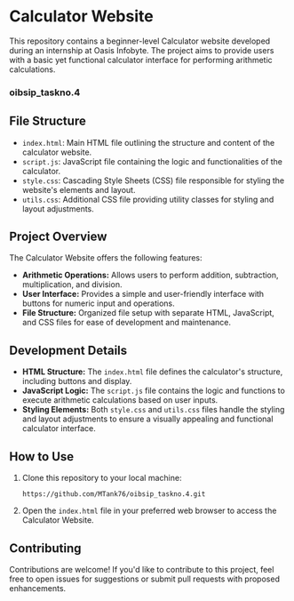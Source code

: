 # Calculator Website

This repository contains a beginner-level Calculator website developed during an internship at Oasis Infobyte. The project aims to provide users with a basic yet functional calculator interface for performing arithmetic calculations.

### oibsip_taskno.4

## File Structure

- `index.html`: Main HTML file outlining the structure and content of the calculator website.
- `script.js`: JavaScript file containing the logic and functionalities of the calculator.
- `style.css`: Cascading Style Sheets (CSS) file responsible for styling the website's elements and layout.
- `utils.css`: Additional CSS file providing utility classes for styling and layout adjustments.

## Project Overview

The Calculator Website offers the following features:

- **Arithmetic Operations:** Allows users to perform addition, subtraction, multiplication, and division.
- **User Interface:** Provides a simple and user-friendly interface with buttons for numeric input and operations.
- **File Structure:** Organized file setup with separate HTML, JavaScript, and CSS files for ease of development and maintenance.

## Development Details

- **HTML Structure:** The `index.html` file defines the calculator's structure, including buttons and display.
- **JavaScript Logic:** The `script.js` file contains the logic and functions to execute arithmetic calculations based on user inputs.
- **Styling Elements:** Both `style.css` and `utils.css` files handle the styling and layout adjustments to ensure a visually appealing and functional calculator interface.

## How to Use

1. Clone this repository to your local machine:
   ```
   https://github.com/MTank76/oibsip_taskno.4.git
   ```
3. Open the `index.html` file in your preferred web browser to access the Calculator Website.

## Contributing

Contributions are welcome! If you'd like to contribute to this project, feel free to open issues for suggestions or submit pull requests with proposed enhancements.

